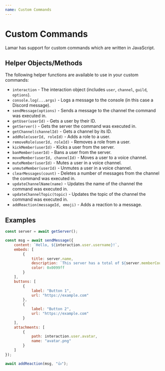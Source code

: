 ```yaml
---
name: Custom Commands
---
```


# Custom Commands

Lamar has support for custom commands which are written in JavaScript.

## Helper Objects/Methods

The following helper functions are available to use in your custom commands:

- `interaction` - The interaction object (includes `user`, `channel`, `guild`, `options`).
- `console.log(...args)` - Logs a message to the console (in this case a Discord message).
- `sendMessage(options)` - Sends a message to the channel the command was executed in.
- `getUser(userId)` - Gets a user by their ID.
- `getServer()` - Gets the server the command was executed in.
- `getChannel(channelId)` - Gets a channel by its ID.
- `addRole(userId, roleId)` - Adds a role to a user.
- `removeRole(userId, roleId)` - Removes a role from a user.
- `kickMember(userId)` - Kicks a user from the server.
- `banMember(userId)` - Bans a user from the server.
- `moveMember(userId, channelId)` - Moves a user to a voice channel.
- `muteMember(userId)` - Mutes a user in a voice channel.
- `unmuteMember(userId)` - Unmutes a user in a voice channel.
- `clearMessages(count)` - Deletes a number of messages from the channel the command was executed in.
- `updateChannelName(name)` - Updates the name of the channel the command was executed in.
- `updateChannelTopic(topic)` - Updates the topic of the channel the command was executed in.
- `addReaction(messageId, emoji)` - Adds a reaction to a message.

## Examples

```js
const server = await getServer();

const msg = await sendMessage({
    content: `Hello, ${interaction.user.username}!`,
    embeds: [
        {
            title: server.name,
            description: `This server has a total of ${server.memberCount} members.\nThe owner is <@${server.ownerID}>.\nIt was created on ${server.createdAt}.`,
            color: 0x0099ff
        }
    ],
    buttons: [
        {
            label: "Button 1",
            url: "https://example.com"
        },
        {
            label: "Button 2",
            url: "https://example.com"
        }
    ],
    attachments: [
        {
            path: interaction.user.avatar,
            name: "avatar.png"
        }
    ]
});

await addReaction(msg, "👍");
```
